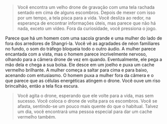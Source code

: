 > Você encontra um velho drone de gravação com uma tela rachada sentado em cima de alguns escombros. Depois de mexer com isso por um tempo, a tela pisca para a vida. Você desliza ao redor, na esperança de encontrar informações úteis, mas parece que não há nada, exceto um vídeo. Fora da curiosidade, você pressiona o jogo.

Parece que há um homem com uma sacola grande e uma mulher do lado de fora dos arredores de Shangri-la. Você vê as agradades de néon familiares no fundo, o som do tráfego bloqueia todo o outro áudio. A mulher parece encantada com a vista, mas o homem parece incrivelmente nervoso, olhando para a câmera drone de vez em quando. Eventualmente, ele pega a mão dela e chega a sua bolsa. Ele desce em um joelho e puxa um cache vermelho brilhante. A mulher começa a saltar para cima e para baixo, acenando com entusiasmo. O homem puxa a mulher fora da câmera e o que parece que as células energéticas atingem o drone. Você ouve um riso brincalhão, então a tela fica escura.

> Você agita o drone, esperando que ele volte para a vida, mas sem sucesso. Você coloca o drone de volta para os escombros. Você se afasta, sentindo-se um pouco mais quente do que o habitual. Talvez um dia, você encontrará uma pessoa especial para dar um cache vermelho também.
